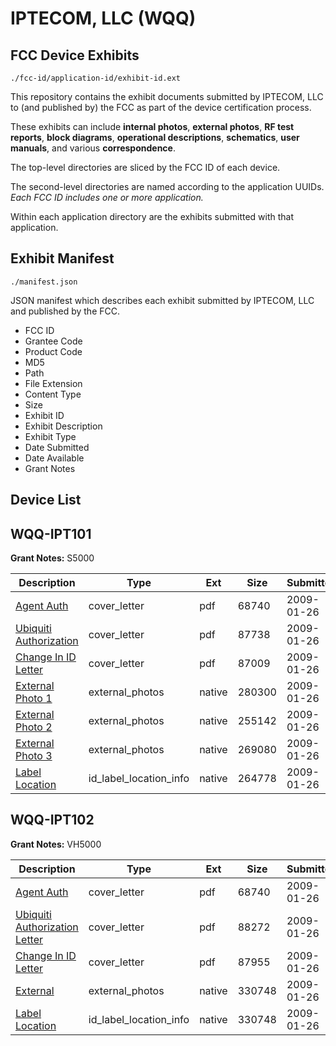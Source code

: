 # IPTECOM, LLC (WQQ)
## FCC Device Exhibits

```
./fcc-id/application-id/exhibit-id.ext
```

This repository contains the exhibit documents submitted by IPTECOM, LLC to (and published by) the FCC as part of the device certification process.

These exhibits can include **internal photos**, **external photos**, **RF test reports**, **block diagrams**, **operational descriptions**, **schematics**, **user manuals**, and various **correspondence**.

The top-level directories are sliced by the FCC ID of each device.

The second-level directories are named according to the application UUIDs. *Each FCC ID includes one or more application.*

Within each application directory are the exhibits submitted with that application. 

## Exhibit Manifest

```
./manifest.json
```

JSON manifest which describes each exhibit submitted by IPTECOM, LLC and published by the FCC.

- FCC ID
- Grantee Code
- Product Code
- MD5
- Path
- File Extension
- Content Type
- Size
- Exhibit ID
- Exhibit Description
- Exhibit Type
- Date Submitted
- Date Available
- Grant Notes

## Device List
## WQQ-IPT101
**Grant Notes:** S5000

| Description | Type | Ext | Size | Submitted | Available |
| ----------- | ---- | --- | ---- | --------- | --------- |
| [Agent Auth](WQQ-IPT101/98419293a3004ae0eeb1b2a99d09c9d4/1061886.pdf) | cover_letter | pdf | 68740 | 2009-01-26 | 2009-01-26 |
| [Ubiquiti Authorization](WQQ-IPT101/98419293a3004ae0eeb1b2a99d09c9d4/1061887.pdf) | cover_letter | pdf | 87738 | 2009-01-26 | 2009-01-26 |
| [Change In ID Letter](WQQ-IPT101/98419293a3004ae0eeb1b2a99d09c9d4/1061888.pdf) | cover_letter | pdf | 87009 | 2009-01-26 | 2009-01-26 |
| [External Photo 1](WQQ-IPT101/98419293a3004ae0eeb1b2a99d09c9d4/1061889.native) | external_photos | native | 280300 | 2009-01-26 | 2009-01-26 |
| [External Photo 2](WQQ-IPT101/98419293a3004ae0eeb1b2a99d09c9d4/1061890.native) | external_photos | native | 255142 | 2009-01-26 | 2009-01-26 |
| [External Photo 3](WQQ-IPT101/98419293a3004ae0eeb1b2a99d09c9d4/1061891.native) | external_photos | native | 269080 | 2009-01-26 | 2009-01-26 |
| [Label Location](WQQ-IPT101/98419293a3004ae0eeb1b2a99d09c9d4/1061892.native) | id_label_location_info | native | 264778 | 2009-01-26 | 2009-01-26 |
## WQQ-IPT102
**Grant Notes:** VH5000

| Description | Type | Ext | Size | Submitted | Available |
| ----------- | ---- | --- | ---- | --------- | --------- |
| [Agent Auth](WQQ-IPT102/41d98bede315ff1e5eccfca5a2abbf1a/1061886.pdf) | cover_letter | pdf | 68740 | 2009-01-26 | 2009-01-26 |
| [Ubiquiti Authorization Letter](WQQ-IPT102/41d98bede315ff1e5eccfca5a2abbf1a/1061894.pdf) | cover_letter | pdf | 88272 | 2009-01-26 | 2009-01-26 |
| [Change In ID Letter](WQQ-IPT102/41d98bede315ff1e5eccfca5a2abbf1a/1061895.pdf) | cover_letter | pdf | 87955 | 2009-01-26 | 2009-01-26 |
| [External](WQQ-IPT102/41d98bede315ff1e5eccfca5a2abbf1a/1061897.native) | external_photos | native | 330748 | 2009-01-26 | 2009-01-26 |
| [Label Location](WQQ-IPT102/41d98bede315ff1e5eccfca5a2abbf1a/1061897.native) | id_label_location_info | native | 330748 | 2009-01-26 | 2009-01-26 |
